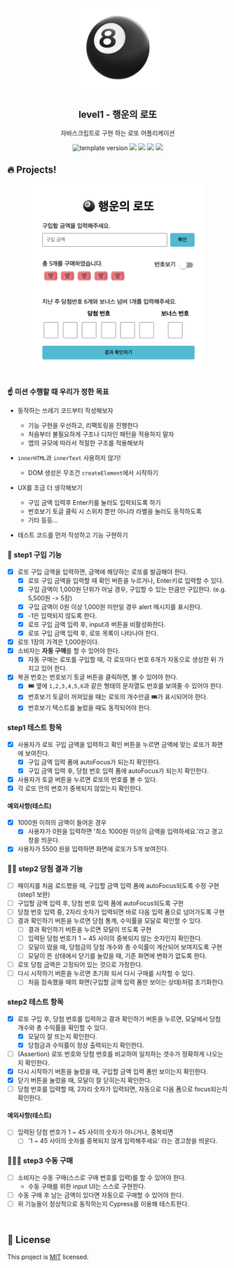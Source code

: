 <p align="middle" >
  <img width="200px;" src="./src/images/lotto_ball.png"/>
</p>
<h2 align="middle">level1 - 행운의 로또</h2>
<p align="middle">자바스크립트로 구현 하는 로또 어플리케이션</p>
<p align="middle">
<img src="https://img.shields.io/badge/version-1.0.0-blue?style=flat-square" alt="template version"/>
<img src="https://img.shields.io/badge/language-html-red.svg?style=flat-square"/>
<img src="https://img.shields.io/badge/language-css-blue.svg?style=flat-square"/>
<img src="https://img.shields.io/badge/language-js-yellow.svg?style=flat-square"/>
<a href="https://github.com/daybrush/moveable/blob/master/LICENSE" target="_blank">
  <img src="https://img.shields.io/github/license/daybrush/moveable.svg?style=flat-square&label=license&color=08CE5D"/>
  </a>
</p>

## 🔥 Projects!

<p align="middle">
  <img width="400" src="./src/images/lotto_ui.png">
</p>

### ☝️ 미션 수행할 때 우리가 정한 목표

- 동작하는 쓰레기 코드부터 작성해보자

  - 기능 구현을 우선하고, 리팩토링을 진행한다
  - 처음부터 불필요하게 구조나 디자인 패턴을 적용하지 말자
  - 앱의 규모에 따라서 적절한 구조를 적용해보자

- `innerHTML`과 `innerText` 사용하지 않기!

  - DOM 생성은 무조건 `createElement`에서 시작하기

- UX를 조금 더 생각해보기

  - 구입 금액 입력후 Enter키를 눌러도 입력되도록 하기
  - 번호보기 토글 클릭 시 스위치 뿐만 아니라 라벨을 눌러도 동작하도록
  - 기타 등등...

- 테스트 코드를 먼저 작성하고 기능 구현하기

### 🎯 step1 구입 기능

- [x] 로또 구입 금액을 입력하면, 금액에 해당하는 로또를 발급해야 한다.
  - [x] 로또 구입 금액을 입력할 때 확인 버튼을 누르거나, Enter키로 입력할 수 있다.
  - [x] 구입 금액이 1,000원 단위가 아닐 경우, 구입할 수 있는 만큼만 구입한다. (e.g. 5,500원 -> 5장)
  - [x] 구입 금액이 0원 이상 1,000원 미만일 경우 alert 메시지를 표시한다.
  - [x] -1은 입력되지 않도록 한다.
  - [x] 로또 구입 금액 입력 후, input과 버튼을 비활성화한다.
  - [x] 로또 구입 금액 입력 후, 로또 목록이 나타나야 한다.
- [x] 로또 1장의 가격은 1,000원이다.
- [x] 소비자는 **자동 구매**를 할 수 있어야 한다.
  - [x] 자동 구매는 로또를 구입할 때, 각 로또마다 번호 6개가 자동으로 생성한 뒤 가지고 있어 한다.
- [x] 복권 번호는 번호보기 토글 버튼을 클릭하면, 볼 수 있어야 한다.
  - [x] 🎟️ 옆에 `1,2,3,4,5,6`과 같은 형태의 문자열도 번호를 보여줄 수 있어야 한다.
  - [x] 번호보기 토글이 꺼져있을 때는 로또의 개수만큼 🎟️가 표시되어야 한다.
  - [x] 번호보기 텍스트를 눌렀을 때도 동작되어야 한다.

### step1 테스트 항목

- [x] 사용자가 로또 구입 금액을 입력하고 확인 버튼을 누르면 금액에 맞는 로또가 화면에 보여진다.
  - [x] 구입 금액 입력 폼에 autoFocus가 되는지 확인한다.
  - [x] 구입 금액 입력 후, 당첨 번호 입력 폼에 autoFocus가 되는지 확인한다.
- [x] 사용자가 토글 버튼을 누르면 로또의 번호를 볼 수 있다.
- [x] 각 로또 안의 번호가 중복되지 않았는지 확인한다.

#### 예외사항(테스트)

- [x] 1000원 이하의 금액이 들어온 경우
  - [x] 사용자가 0원을 입력하면 '최소 1000원 이상의 금액을 입력하세요.'라고 경고창을 띄운다.
- [x] 사용자가 5500 원을 입력하면 화면에 로또가 5개 보여진다.

### 🎯🎯 step2 당첨 결과 기능

- [ ] 페이지를 처음 로드했을 때, 구입할 금액 입력 폼에 autoFocus되도록 수정 구현 (step1 보완)
- [ ] 구입할 금액 입력 후, 당첨 번호 입력 폼에 autoFocus되도록 구현
- [ ] 당첨 번호 입력 중, 2자리 숫자가 입력되면 바로 다음 입력 폼으로 넘어가도록 구현
- [ ] 결과 확인하기 버튼을 누르면 당첨 통계, 수익률을 모달로 확인할 수 있다.
  - [ ] 결과 확인하기 버튼을 누르면 모달이 뜨도록 구현
  - [ ] 입력된 당첨 번호가 1 ~ 45 사이의 중복되지 않는 숫자인지 확인한다.
  - [ ] 모달이 떴을 때, 당첨금의 당첨 개수와 총 수익률이 계산되어 보여지도록 구현
  - [ ] 모달이 뜬 상태에서 닫기를 눌렀을 때, 기존 화면에 변화가 없도록 한다.
- [ ] 로또 당첨 금액은 고정되어 있는 것으로 가정한다.
- [ ] 다시 시작하기 버튼을 누르면 초기화 되서 다시 구매를 시작할 수 있다.
  - [ ] 처음 접속했을 때의 화면(구입할 금액 입력 폼만 보이는 상태)처럼 초기화한다.

### step2 테스트 항목

- [x] 로또 구입 후, 당첨 번호를 입력하고 결과 확인하기 버튼을 누르면, 모달에서 당첨 개수와 총 수익률을 확인할 수 있다.
  - [x] 모달이 잘 뜨는지 확인한다.
  - [x] 당첨금과 수익률이 정상 출력되는지 확인한다.
- [ ] (Assertion) 로또 번호와 당첨 번호를 비교하여 일치하는 갯수가 정확하게 나오는지 확인한다.
- [x] 다시 시작하기 버튼을 눌렀을 때, 구입할 금액 입력 폼만 보이는지 확인한다.
- [x] 닫기 버튼을 눌렀을 때, 모달이 잘 닫히는지 확인한다.
- [ ] 당첨 번호를 입력할 때, 2자리 숫자가 입력되면, 자동으로 다음 폼으로 focus되는지 확인한다.

#### 예외사항(테스트)

- [ ] 입력된 당첨 번호가 1 ~ 45 사이의 숫자가 아니거나, 중복되면
  - [ ] '1 ~ 45 사이의 숫자를 중복되지 않게 입력해주세요' 라는 경고창을 띄운다.

### 🎯🎯🎯 step3 수동 구매

- [ ] 소비자는 수동 구매(스스로 구매 번호를 입력)를 할 수 있어야 한다.
  - 수동 구매를 위한 input UI는 스스로 구현한다.
- [ ] 수동 구매 후 남는 금액이 있다면 자동으로 구매할 수 있어야 한다.
- [ ] 위 기능들이 정상적으로 동작하는지 Cypress를 이용해 테스트한다.

<br>

## 📝 License

This project is [MIT](https://github.com/woowacourse/javascript-lotto/blob/main/LICENSE) licensed.
